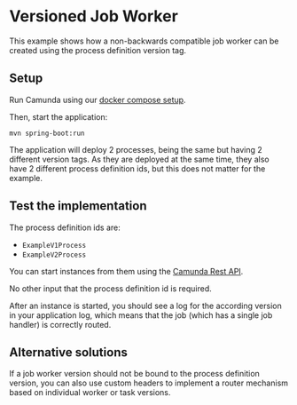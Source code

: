 # Versioned Job Worker

This example shows how a non-backwards compatible job worker can be created using the process definition version tag.

## Setup

Run Camunda using our [docker compose setup](https://github.com/camunda/camunda-self-managed/tree/main/docker-compose).

Then, start the application:

```shell
mvn spring-boot:run
```

The application will deploy 2 processes, being the same but having 2 different version tags. As they are deployed at the same time, they also have 2 different process definition ids, but this does not matter for the example.

## Test the implementation

The process definition ids are:

* `ExampleV1Process`
* `ExampleV2Process`

You can start instances from them using the [Camunda Rest API](https://docs.camunda.io/docs/apis-tools/camunda-api-rest/specifications/create-process-instance/).

No other input that the process definition id is required.

After an instance is started, you should see a log for the according version in your application log, which means that the job (which has a single job handler) is correctly routed.

## Alternative solutions

If a job worker version should not be bound to the process definition version, you can also use custom headers to implement a router mechanism based on individual worker or task versions.